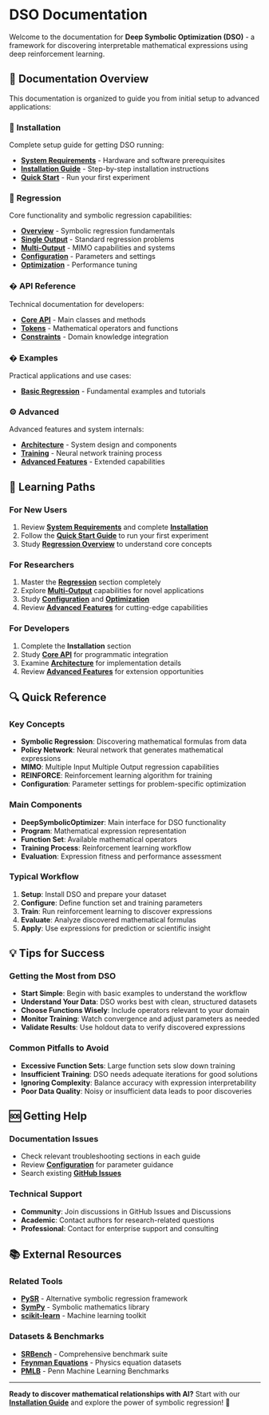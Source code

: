 # DSO Documentation

Welcome to the documentation for **Deep Symbolic Optimization (DSO)** - a framework for discovering interpretable mathematical expressions using deep reinforcement learning.

## 📖 Documentation Overview

This documentation is organized to guide you from initial setup to advanced applications:

### 🚀 **Installation**
Complete setup guide for getting DSO running:
- **[System Requirements](installation/requirements.md)** - Hardware and software prerequisites
- **[Installation Guide](installation/setup.md)** - Step-by-step installation instructions
- **[Quick Start](installation/quickstart.md)** - Run your first experiment

### 🧠 **Regression**  
Core functionality and symbolic regression capabilities:
- **[Overview](regression/overview.md)** - Symbolic regression fundamentals
- **[Single Output](regression/single-output.md)** - Standard regression problems
- **[Multi-Output](regression/multi-output.md)** - MIMO capabilities and systems
- **[Configuration](regression/configuration.md)** - Parameters and settings
- **[Optimization](regression/optimization.md)** - Performance tuning

### � **API Reference**
Technical documentation for developers:
- **[Core API](api/core-api.md)** - Main classes and methods
- **[Tokens](core/tokens.md)** - Mathematical operators and functions
- **[Constraints](core/constraints.md)** - Domain knowledge integration

### � **Examples**
Practical applications and use cases:
- **[Basic Regression](examples/basic-regression.md)** - Fundamental examples and tutorials

### ⚙️ **Advanced**
Advanced features and system internals:
- **[Architecture](core/architecture.md)** - System design and components
- **[Training](core/training.md)** - Neural network training process
- **[Advanced Features](core/advanced.md)** - Extended capabilities

## 🎯 Learning Paths

### **For New Users**
1. Review **[System Requirements](installation/requirements.md)** and complete **[Installation](installation/setup.md)**
2. Follow the **[Quick Start Guide](installation/quickstart.md)** to run your first experiment
3. Study **[Regression Overview](regression/overview.md)** to understand core concepts

### **For Researchers**
1. Master the **[Regression](regression/overview.md)** section completely
2. Explore **[Multi-Output](regression/multi-output.md)** capabilities for novel applications
3. Study **[Configuration](regression/configuration.md)** and **[Optimization](regression/optimization.md)**
4. Review **[Advanced Features](core/advanced.md)** for cutting-edge capabilities

### **For Developers**  
1. Complete the **Installation** section
2. Study **[Core API](api/core-api.md)** for programmatic integration
3. Examine **[Architecture](core/architecture.md)** for implementation details
4. Review **[Advanced Features](core/advanced.md)** for extension opportunities

## 🔍 Quick Reference

### **Key Concepts**
- **Symbolic Regression**: Discovering mathematical formulas from data
- **Policy Network**: Neural network that generates mathematical expressions
- **MIMO**: Multiple Input Multiple Output regression capabilities
- **REINFORCE**: Reinforcement learning algorithm for training
- **Configuration**: Parameter settings for problem-specific optimization

### **Main Components**
- **DeepSymbolicOptimizer**: Main interface for DSO functionality
- **Program**: Mathematical expression representation
- **Function Set**: Available mathematical operators
- **Training Process**: Reinforcement learning workflow
- **Evaluation**: Expression fitness and performance assessment

### **Typical Workflow**
1. **Setup**: Install DSO and prepare your dataset
2. **Configure**: Define function set and training parameters
3. **Train**: Run reinforcement learning to discover expressions
4. **Evaluate**: Analyze discovered mathematical formulas
5. **Apply**: Use expressions for prediction or scientific insight

## 💡 Tips for Success

### **Getting the Most from DSO**
- **Start Simple**: Begin with basic examples to understand the workflow
- **Understand Your Data**: DSO works best with clean, structured datasets
- **Choose Functions Wisely**: Include operators relevant to your domain
- **Monitor Training**: Watch convergence and adjust parameters as needed
- **Validate Results**: Use holdout data to verify discovered expressions

### **Common Pitfalls to Avoid**
- **Excessive Function Sets**: Large function sets slow down training
- **Insufficient Training**: DSO needs adequate iterations for good solutions
- **Ignoring Complexity**: Balance accuracy with expression interpretability
- **Poor Data Quality**: Noisy or insufficient data leads to poor discoveries

## 🆘 Getting Help

### **Documentation Issues**
- Check relevant troubleshooting sections in each guide
- Review **[Configuration](regression/configuration.md)** for parameter guidance
- Search existing **[GitHub Issues](https://github.com/sheydHD/deep-symbolic-optimization/issues)**

### **Technical Support**
- **Community**: Join discussions in GitHub Issues and Discussions
- **Academic**: Contact authors for research-related questions
- **Professional**: Contact for enterprise support and consulting

## 📚 External Resources

### **Related Tools**
- **[PySR](https://github.com/MilesCranmer/PySR)** - Alternative symbolic regression framework
- **[SymPy](https://www.sympy.org/)** - Symbolic mathematics library
- **[scikit-learn](https://scikit-learn.org/)** - Machine learning toolkit

### **Datasets & Benchmarks**
- **[SRBench](https://github.com/cavalab/srbench)** - Comprehensive benchmark suite
- **[Feynman Equations](https://space.mit.edu/home/tegmark/aifeynman.html)** - Physics equation datasets
- **[PMLB](https://github.com/EpistasisLab/pmlb)** - Penn Machine Learning Benchmarks

---

**Ready to discover mathematical relationships with AI?** Start with our **[Installation Guide](installation/requirements.md)** and explore the power of symbolic regression! 🚀